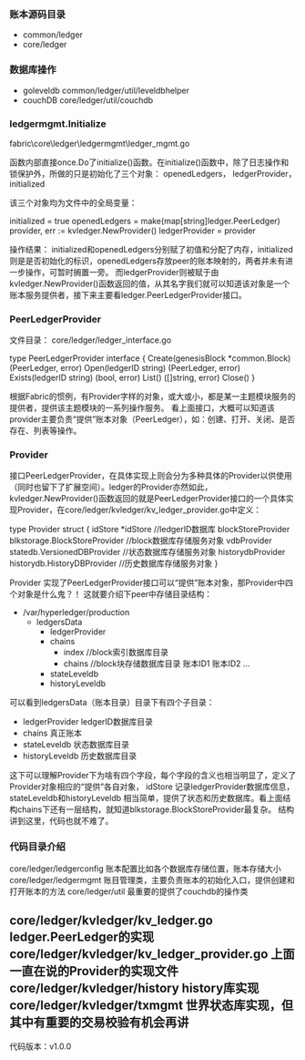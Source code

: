 ### 账本源码目录
- common/ledger
- core/ledger

### 数据库操作
- goleveldb common/ledger/util/leveldbhelper
- couchDB   core/ledger/util/couchdb

### ledgermgmt.Initialize
fabric\core\ledger\ledgermgmt\ledger_mgmt.go

函数内部直接once.Do了initialize()函数。在initialize()函数中，除了日志操作和锁保护外，所做的只是初始化了三个对象：
openedLedgers，
ledgerProvider，
initialized

该三个对象均为文件中的全局变量：

initialized = true
openedLedgers = make(map[string]ledger.PeerLedger)
provider, err := kvledger.NewProvider()
ledgerProvider = provider

操作结果：
  initialized和openedLedgers分别赋了初值和分配了内存，initialized则是是否初始化的标识，openedLedgers存放peer的账本映射的，两者并未有进一步操作，可暂时搁置一旁。
  而ledgerProvider则被赋于由kvledger.NewProvider()函数返回的值，从其名字我们就可以知道该对象是一个账本服务提供者，接下来主要看ledger.PeerLedgerProvider接口。

### PeerLedgerProvider
文件目录：
core/ledger/ledger_interface.go

type PeerLedgerProvider interface {
    Create(genesisBlock *common.Block) (PeerLedger, error)
    Open(ledgerID string) (PeerLedger, error)
    Exists(ledgerID string) (bool, error)
    List() ([]string, error)
    Close()
}

根据Fabric的惯例，有Provider字样的对象，或大或小，都是某一主题模块服务的提供者，提供该主题模块的一系列操作服务。
看上面接口，大概可以知道该provider主要负责“提供”账本对象（PeerLedger），如：创建、打开、关闭、是否存在、列表等操作。

### Provider 

接口PeerLedgerProvider，在具体实现上则会分为多种具体的Provider以供使用（同时也留下了扩展空间）。ledger的Provider亦然如此，kvledger.NewProvider()函数返回的就是PeerLedgerProvider接口的一个具体实现Provider，在core/ledger/kvledger/kv_ledger_provider.go中定义：

type Provider struct {
    idStore            *idStore                      //ledgerID数据库
    blockStoreProvider blkstorage.BlockStoreProvider //block数据库存储服务对象
    vdbProvider        statedb.VersionedDBProvider   //状态数据库存储服务对象
    historydbProvider  historydb.HistoryDBProvider   //历史数据库存储服务对象
}

Provider 实现了PeerLedgerProvider接口可以“提供”账本对象，那Provider中四个对象是什么鬼？！
这就要介绍下peer中存储目录结构：

- /var/hyperledger/production
   - ledgersData 
      - ledgerProvider 
      - chains  
        - index //block索引数据库目录
        - chains //block块存储数据库目录
            账本ID1
            账本ID2
            …
      - stateLeveldb 
      - historyLeveldb 

可以看到ledgersData（账本目录）目录下有四个子目录：
- ledgerProvider ledgerID数据库目录
- chains 真正账本
- stateLeveldb 状态数据库目录
- historyLeveldb 历史数据库目录

这下可以理解Provider下为啥有四个字段，每个字段的含义也相当明显了，定义了Provider对象相应的“提供”各自对象，
idStore 记录ledgerProvider数据库信息， stateLeveldb和historyLeveldb 相当简单，提供了状态和历史数据库。看上面结构chains下还有一层结构，就知道blkstorage.BlockStoreProvider最复杂。 结构讲到这里，代码也就不难了。

### 代码目录介绍

core/ledger/ledgerconfig  账本配置比如各个数据库存储位置，账本存储大小
core/ledger/ledgermgmt 账目管理类，主要负责账本的初始化入口，提供创建和打开账本的方法
core/ledger/util 最重要的提供了couchdb的操作类

core/ledger/kvledger/kv_ledger.go  ledger.PeerLedger的实现
core/ledger/kvledger/kv_ledger_provider.go 上面一直在说的Provider的实现文件
core/ledger/kvledger/history history库实现
core/ledger/kvledger/txmgmt 世界状态库实现，但其中有重要的交易校验有机会再讲
------------------------------------
代码版本：v1.0.0